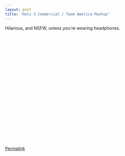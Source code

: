 ```yaml
---
layout: post
title: "Halo 3 Commercial / Team America Mashup"
---
```


<p>Hilarious, and NSFW, unless you're wearing headphones.</p>
  
<object width="425" height="350">
<param name="movie" value="http://www.youtube.com/v/B7fZhiwqgKQ" />
<param name="wmode" value="transparent" />
<embed src="http://www.youtube.com/v/B7fZhiwqgKQ" type="application/x-shockwave-flash" wmode="transparent" width="425" height="350"></embed></object>  
<p><a href="http://www.youtube.com/watch?v=B7fZhiwqgKQ" target="_blank">Permalink</a></p>
 
